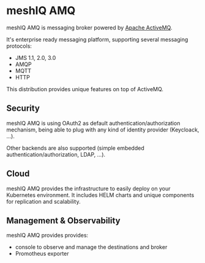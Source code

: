 # meshIQ AMQ

meshIQ AMQ is messaging broker powered by [Apache ActiveMQ](https://activemq.apache.org).

It's enterprise ready messaging platform, supporting several messaging protocols:
- JMS 1.1, 2.0, 3.0
- AMQP
- MQTT
- HTTP

This distribution provides unique features on top of ActiveMQ.

## Security

meshIQ AMQ is using OAuth2 as default authentication/authorization mechanism, being able to plug with any kind of identity provider (Keycloack, ...).

Other backends are also supported (simple embedded authentication/authorization, LDAP, ...).

## Cloud

meshIQ AMQ provides the infrastructure to easily deploy on your Kubernetes environment. It includes HELM charts and unique components for replication and scalability.

## Management & Observability

meshIQ AMQ provides provides:
* console to observe and manage the destinations and broker
* Promotheus exporter
